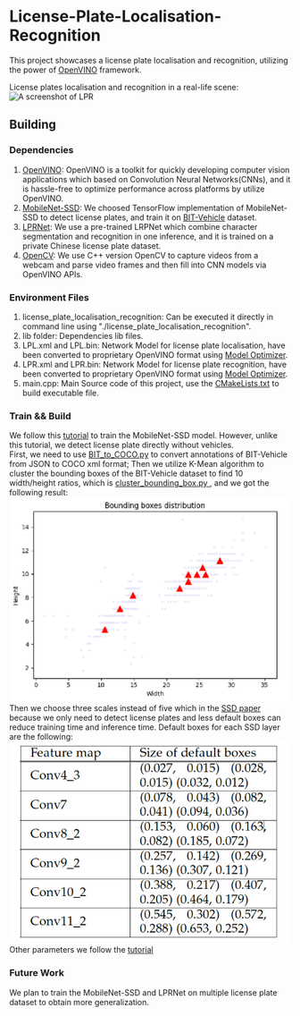 # License-Plate-Localisation-Recognition

This project showcases a license plate localisation and recognition, utilizing the power of [OpenVINO](https://docs.openvinotoolkit.org/) framework.

License plates localisation and recognition in a real-life scene:<br/>
<img title="A screenshot of LPR" width="700" src="LPR.gif">

## Building

### Dependencies
1. [OpenVINO](https://software.intel.com/content/www/us/en/develop/tools/openvino-toolkit.html): OpenVINO is a toolkit for quickly developing computer vision applications which based on Convolution Neural Networks(CNNs), and it is hassle-free to optimize performance across platforms by utilize OpenVINO.
2. [MobileNet-SSD](https://github.com/tensorflow/models/blob/archive/research/object_detection/g3doc/tf1_detection_zoo.md): We choosed TensorFlow implementation of MobileNet-SSD to detect license plates, and train it on [BIT-Vehicle](http://iitlab.bit.edu.cn/mcislab/vehicledb/) dataset.
3. [LPRNet](https://arxiv.org/pdf/1806.10447.pdf): We use a pre-trained LRPNet which combine character segmentation and recognition in one inference, and it is trained on a private Chinese license plate dataset.
4. [OpenCV](https://opencv.org/): We use C++ version OpenCV to capture videos from a webcam and parse video frames and then fill into CNN models via OpenVINO APIs.


### Environment Files
1. license_plate_localisation_recognition: Can be executed it directly in command line using "./license_plate_localisation_recognition".
2. lib folder: Dependencies lib files.
3. LPL.xml and LPL.bin: Network Model for license plate localisation, have been converted to proprietary OpenVINO format using [Model Optimizer](https://docs.openvinotoolkit.org/latest/_docs_MO_DG_Deep_Learning_Model_Optimizer_DevGuide.html).
3. LPR.xml and LPR.bin: Network Model for license plate recognition, have been converted to proprietary OpenVINO format using [Model Optimizer](https://docs.openvinotoolkit.org/latest/_docs_MO_DG_Deep_Learning_Model_Optimizer_DevGuide.html).
4. main.cpp: Main Source code of this project, use the [CMakeLists.txt](CMakeLists.txt) to build executable file.


### Train && Build
We follow this [tutorial](https://github.com/opencv/openvino_training_extensions/tree/develop/tensorflow_toolkit/ssd_detector) to train the MobileNet-SSD model. However, unlike this tutorial, we detect license plate directly without vehicles.<br/>
First, we need to use [BIT_to_COCO.py](https://github.com/MaYatKit/License-Plate-Localisation-Recognition/blob/master/BIT_to_COCO.py) to convert annotations of BIT-Vehicle from JSON to COCO xml format; Then we utilize K-Mean algorithm to cluster the bounding boxes of the BIT-Vehicle dataset to find 10 width/height ratios, which is [cluster_bounding_box.py ](https://github.com/MaYatKit/License-Plate-Localisation-Recognition/blob/master/cluster_bounding_box.py), and we got the following result:<br/>
<img title="Bounding boxes distribution" width="500" src="bounding_box_distribution.png"><br/>
Then we choose three scales instead of five which in the [SSD paper](https://arxiv.org/abs/1512.02325) because we only need to detect license plates and less default boxes can reduce training time and inference time. Default boxes for each SSD layer are the following:<br/>
<img title="Default boxes for each SSD layer" width="500" src="default_boxes.png"><br/>
Other parameters we follow the [tutorial](https://github.com/opencv/openvino_training_extensions/tree/develop/tensorflow_toolkit/ssd_detector)<br/>


### Future Work
We plan to train the MobileNet-SSD and LPRNet on multiple license plate dataset to obtain more generalization.

